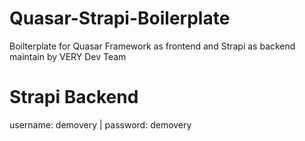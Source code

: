 # Quasar-Strapi-Boilerplate
Boilterplate for Quasar Framework as frontend and Strapi as backend maintain by VERY Dev Team

# Strapi Backend
username: demovery | password: demovery

